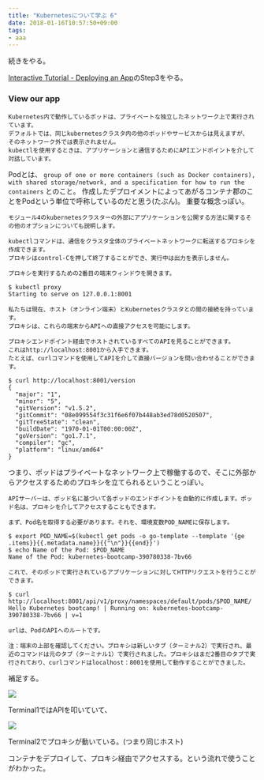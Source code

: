 ```yaml
---
title: "Kubernetesについて学ぶ 6"
date: 2018-01-16T10:57:50+09:00
tags:
- aaa
---
```


続きをやる。

<!--more-->

[Interactive Tutorial - Deploying an App](https://kubernetes.io/docs/tutorials/kubernetes-basics/deploy-interactive/)のStep3をやる。

### View our app

```
Kubernetes内で動作しているポッドは、プライベートな独立したネットワーク上で実行されています。
デフォルトでは、同じkubernetesクラスタ内の他のポッドやサービスからは見えますが、
そのネットワーク外では表示されません。 
kubectlを使用するときは、アプリケーションと通信するためにAPIエンドポイントを介して対話しています。
```

Podとは、 `group of one or more containers (such as Docker containers), with shared storage/network, and a specification for how to run the containers` とのこと。
作成したデプロイメントによってあがるコンテナ郡のことをPodという単位で呼称しているのだと思う(たぶん)。
重要な概念っぽい。

```
モジュール4のkubernetesクラスターの外部にアプリケーションを公開する方法に関するその他のオプションについても説明します。

kubectlコマンドは、通信をクラスタ全体のプライベートネットワークに転送するプロキシを作成できます。
プロキシはcontrol-Cを押して終了することができ、実行中は出力を表示しません。

プロキシを実行するための2番目の端末ウィンドウを開きます。
```

```
$ kubectl proxy
Starting to serve on 127.0.0.1:8001
```

```
私たちは現在、ホスト（オンライン端末）とKubernetesクラスタとの間の接続を持っています。
プロキシは、これらの端末からAPIへの直接アクセスを可能にします。

プロキシエンドポイント経由でホストされているすべてのAPIを見ることができます。
これはhttp://localhost:8001から入手できます。
たとえば、curlコマンドを使用してAPIを介して直接バージョンを問い合わせることができます。
```

```
$ curl http://localhost:8001/version
{
  "major": "1",
  "minor": "5",
  "gitVersion": "v1.5.2",
  "gitCommit": "08e099554f3c31f6e6f07b448ab3ed78d0520507",
  "gitTreeState": "clean",
  "buildDate": "1970-01-01T00:00:00Z",
  "goVersion": "go1.7.1",
  "compiler": "gc",
  "platform": "linux/amd64"
}
```

つまり、ポッドはプライベートなネットワーク上で稼働するので、そこに外部からアクセスするためのプロキシを立てられるということっぽい。


```
APIサーバーは、ポッド名に基づいて各ポッドのエンドポイントを自動的に作成します。ポッド名は、プロキシを介してアクセスすることもできます。

まず、Pod名を取得する必要があります。それを、環境変数POD_NAMEに保存します。
```

```
$ export POD_NAME=$(kubectl get pods -o go-template --template '{ge .items}}{{.metadata.name}}{{"\n"}}{{end}}')
$ echo Name of the Pod: $POD_NAME
Name of the Pod: kubernetes-bootcamp-390780338-7bv66
```

```
これで、そのポッドで実行されているアプリケーションに対してHTTPリクエストを行うことができます。
```

```
$ curl http://localhost:8001/api/v1/proxy/namespaces/default/pods/$POD_NAME/
Hello Kubernetes bootcamp! | Running on: kubernetes-bootcamp-390780338-7bv66 | v=1
```

```
urlは、PodのAPIへのルートです。

注：端末の上部を確認してください。プロキシは新しいタブ（ターミナル2）で実行され、最近のコマンドは元のタブ（ターミナル1）で実行されました。プロキシはまだ2番目のタブで実行されており、curlコマンドはlocalhost：8001を使用して動作することができました。
```

補足する。

![](/images/kubernetes-learn-6/1.png)

Terminal1ではAPIを叩いていて、

![](/images/kubernetes-learn-6/2.png)

Terminal2でプロキシが動いている。(つまり同じホスト)

コンテナをデプロイして、プロキシ経由でアクセスする。という流れで使うことがわかった。

